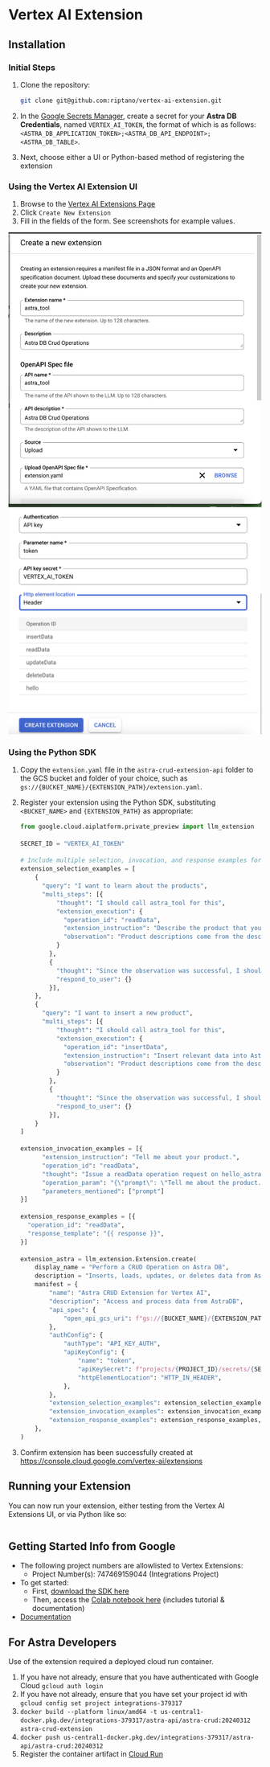 # Vertex AI Extension

## Installation

### Initial Steps

1. Clone the repository:

    ```bash
    git clone git@github.com:riptano/vertex-ai-extension.git
    ```

2. In the [Google Secrets Manager](https://console.cloud.google.com/security/secret-manager), create a secret for your **Astra DB Credentials**, named `VERTEX_AI_TOKEN`, the format of which is as follows: `<ASTRA_DB_APPLICATION_TOKEN>;<ASTRA_DB_API_ENDPOINT>;<ASTRA_DB_TABLE>`.
3. Next, choose either a UI or Python-based method of registering the extension

### Using the Vertex AI Extension UI

1. Browse to the [Vertex AI Extensions Page](https://console.cloud.google.com/vertex-ai/extensions)
2. Click `Create New Extension`
3. Fill in the fields of the form. See screenshots for example values.

![Example of Registering Astra Extension](images/vertexai1.png)
![Example of Registering Astra Extension](images/vertexai2.png)

### Using the Python SDK

1. Copy the `extension.yaml` file in the `astra-crud-extension-api` folder to the GCS bucket and folder of your choice, such as `gs://{BUCKET_NAME}/{EXTENSION_PATH}/extension.yaml`.
2. Register your extension using the Python SDK, substituting `<BUCKET_NAME>` and `{EXTENSION_PATH}` as appropriate:

    ```python
    from google.cloud.aiplatform.private_preview import llm_extension

    SECRET_ID = "VERTEX_AI_TOKEN"

    # Include multiple selection, invocation, and response examples for best results.
    extension_selection_examples = [
        {
          "query": "I want to learn about the products",
          "multi_steps": [{
              "thought": "I should call astra_tool for this",
              "extension_execution": {
                "operation_id": "readData",
                "extension_instruction": "Describe the product that you want to learn about",
                "observation": "Product descriptions come from the description field"
              }
            },
            {
              "thought": "Since the observation was successful, I should respond back to the user with results",
              "respond_to_user": {}
            }],
        },
        {
          "query": "I want to insert a new product",
          "multi_steps": [{
              "thought": "I should call astra_tool for this",
              "extension_execution": {
                "operation_id": "insertData",
                "extension_instruction": "Insert relevant data into Astra DB",
                "observation": "Product descriptions come from the description field"
              }
            },
            {
              "thought": "Since the observation was successful, I should respond back to the user with results",
              "respond_to_user": {}
            }],
        }
    ]
    
    extension_invocation_examples = [{
          "extension_instruction": "Tell me about your product.",
          "operation_id": "readData",
          "thought": "Issue a readData operation request on hello_astra tool",
          "operation_param": "{\"prompt\": \"Tell me about the product.\"}",
          "parameters_mentioned": ["prompt"]
    }]
    
    extension_response_examples = [{
      "operation_id": "readData",
      "response_template": "{{ response }}",
    }]
    
    extension_astra = llm_extension.Extension.create(
        display_name = "Perform a CRUD Operation on Astra DB",
        description = "Inserts, loads, updates, or deletes data from Astra DB and returns it to the user",
        manifest = {
            "name": "Astra CRUD Extension for Vertex AI",
            "description": "Access and process data from AstraDB",
            "api_spec": {
                "open_api_gcs_uri": f"gs://{BUCKET_NAME}/{EXTENSION_PATH}/extension.yaml"
            },
            "authConfig": {
                "authType": "API_KEY_AUTH",
                "apiKeyConfig": {
                    "name": "token",
                    "apiKeySecret": f"projects/{PROJECT_ID}/secrets/{SECRET_ID}/versions/1",
                    "httpElementLocation": "HTTP_IN_HEADER",
                },
            },
            "extension_selection_examples": extension_selection_examples,
            "extension_invocation_examples": extension_invocation_examples,
            "extension_response_examples": extension_response_examples,
        },
    )
    ```

3. Confirm extension has been successfully created at <https://console.cloud.google.com/vertex-ai/extensions>

## Running your Extension

You can now run your extension, either testing from the Vertex AI Extensions UI, or via Python like so:

```python

```

## Getting Started Info from Google

- The following project numbers are allowlisted to Vertex Extensions:
  - Project Number(s): 747469159044 (Integrations Project)
- To get started:
  - First, [download the SDK here](https://console.cloud.google.com/storage/browser/vertex_ai_extensions_sdk_private_releases;tab=objects?forceOnBucketsSortingFiltering=true&project=vertex-sdk-dev&prefix=&forceOnObjectsSortingFiltering=false)
  - Then, access the [Colab notebook here](https://drive.google.com/drive/folders/17GbwWPaOq3GR1GTg_yxQRao6R_gpGplY) (includes tutorial & documentation)
- [Documentation](https://cloud.google.com/vertex-ai/docs/generative-ai/extensions/private/overview)

## For Astra Developers

Use of the extension required a deployed cloud run container.

1. If you have not already, ensure that you have authenticated with Google Cloud `gcloud auth login`
2. If you have not already, ensure that you have set your project id with `gcloud config set project integrations-379317`
3. `docker build --platform linux/amd64 -t us-central1-docker.pkg.dev/integrations-379317/astra-api/astra-crud:20240312 astra-crud-extension`
4. `docker push us-central1-docker.pkg.dev/integrations-379317/astra-api/astra-crud:20240312`
5. Register the container artifact in [Cloud Run](https://console.cloud.google.com/run/create)
